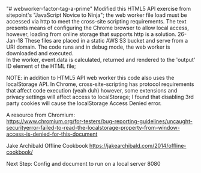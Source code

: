 "# webworker-factor-tag-a-prime" 
Modified this HTML5 API exercise from sitepoint's "JavaScript Novice to Ninja"; the web worker file load must be accessed via http to meet the cross-site scripting requirements.  The text presents means of configuring the Chrome browser to allow local access, however, loading from online storage that supports http is a solution.
26-Jan-18
These files are placed in a static AWS S3 bucket and serve from a URI domain. 
The code runs and in debug mode, the web worker is downloaded and executed.  
In the worker, event.data is calculated, returned and rendered to the 'output' ID element of the HTML file;

NOTE:  in addition to HTML5 API web worker this code also uses the localStorage API.  In Chrome, cross-site-scripting has protocol requirements that affect code execution (yeah duh) however, some extensions and privacy settings will affect access to localStorage; I found that disabling 3rd party cookies will cause the localStorage Access Denied error.

A resource from Chromium:  
https://www.chromium.org/for-testers/bug-reporting-guidelines/uncaught-securityerror-failed-to-read-the-localstorage-property-from-window-access-is-denied-for-this-document

Jake Archibald Offline Cookbook https://jakearchibald.com/2014/offline-cookbook/

Next Step: Config and document to run on a local server 8080 
